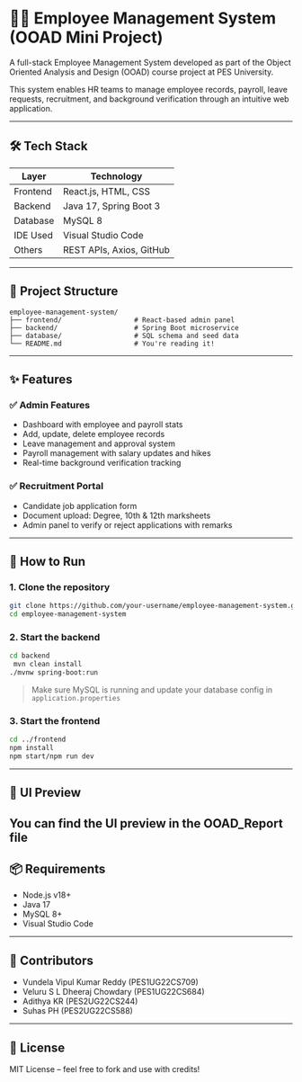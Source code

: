 
# 🧑‍💼 Employee Management System (OOAD Mini Project)

A full-stack Employee Management System developed as part of the Object Oriented Analysis and Design (OOAD) course project at PES University.

This system enables HR teams to manage employee records, payroll, leave requests, recruitment, and background verification through an intuitive web application.

---

## 🛠️ Tech Stack

| Layer        | Technology               |
|--------------|---------------------------|
| Frontend     | React.js, HTML, CSS       |
| Backend      | Java 17, Spring Boot 3    |
| Database     | MySQL 8                   |
| IDE Used     | Visual Studio Code        |
| Others       | REST APIs, Axios, GitHub  |

---

## 📁 Project Structure

```
employee-management-system/
├── frontend/                  # React-based admin panel
├── backend/                   # Spring Boot microservice
├── database/                  # SQL schema and seed data
└── README.md                  # You're reading it!
```

---

## ✨ Features

### ✅ Admin Features
- Dashboard with employee and payroll stats
- Add, update, delete employee records
- Leave management and approval system
- Payroll management with salary updates and hikes
- Real-time background verification tracking

### ✅ Recruitment Portal
- Candidate job application form
- Document upload: Degree, 10th & 12th marksheets
- Admin panel to verify or reject applications with remarks

---

## 🚀 How to Run

### 1. Clone the repository

```bash
git clone https://github.com/your-username/employee-management-system.git
cd employee-management-system
```

### 2. Start the backend

```bash
cd backend
 mvn clean install
./mvnw spring-boot:run
```

> Make sure MySQL is running and update your database config in `application.properties`

### 3. Start the frontend

```bash
cd ../frontend
npm install
npm start/npm run dev
```

---

## 📸 UI Preview

You can find the UI preview in the OOAD_Report file
---

## 📦 Requirements

- Node.js v18+
- Java 17
- MySQL 8+
- Visual Studio Code

---

## 🤝 Contributors

- Vundela Vipul Kumar Reddy (PES1UG22CS709)  
- Veluru S L Dheeraj Chowdary (PES1UG22CS684)  
- Adithya KR (PES2UG22CS244)  
- Suhas PH (PES2UG22CS588)

---

## 📜 License

MIT License – feel free to fork and use with credits!
